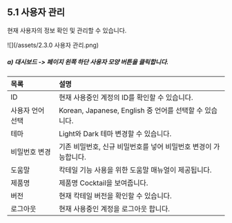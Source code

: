 ## 5.1 사용자 관리

현재 사용자의 정보 확인 및 관리할 수 있습니다.

![](/assets/2.3.0 사용자 관리.png)

##### a\)    대시보드 -&gt; 페이지 왼쪽 하단 사용자 모양 버튼을 클릭합니다.

| 목록 | 설명 |
| :--- | :--- |
| ID | 현재 사용중인 계정의 ID를 확인할 수 있습니다. |
| 사용자 언어 선택 | Korean, Japanese, English 중 언어를 선택할 수 있습니다. |
| 테마 | Light와 Dark 테마 변경할 수 있습니다. |
| 비밀번호 변경 | 기존 비밀번호, 신규 비밀번호를 넣어 비밀번호 변경이 가능합니다. |
| 도움말 | 칵테일 기능 사용을 위한 도움말 매뉴얼이 제공됩니다. |
| 제품명 | 제품명 Cocktail을 보여줍니다. |
| 버전 | 현재 칵테일 버전을 확인할 수 있습니다. |
| 로그아웃 | 현재 사용중인 계정을 로그아웃 합니다. |



